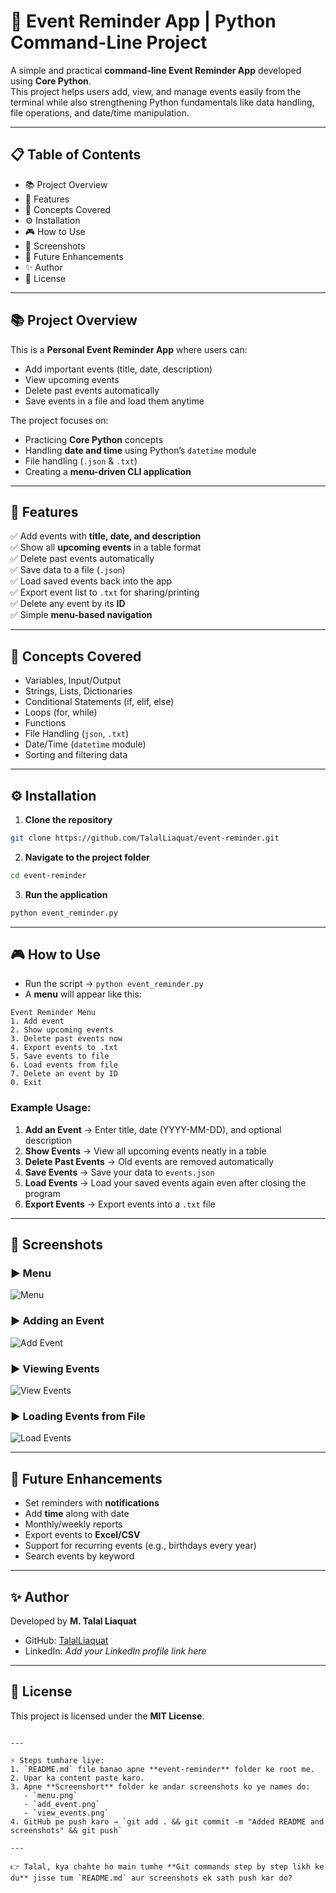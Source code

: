 # 📅 Event Reminder App | Python Command-Line Project  

A simple and practical **command-line Event Reminder App** developed using **Core Python**.  
This project helps users add, view, and manage events easily from the terminal while also strengthening Python fundamentals like data handling, file operations, and date/time manipulation.  

---

## 📋 Table of Contents  
- 📚 Project Overview  
- 🚀 Features  
- 🧠 Concepts Covered  
- ⚙️ Installation  
- 🎮 How to Use  
- 📸 Screenshots  
- 🚧 Future Enhancements  
- ✨ Author  
- 📄 License  

---

## 📚 Project Overview  

This is a **Personal Event Reminder App** where users can:  
- Add important events (title, date, description)  
- View upcoming events  
- Delete past events automatically  
- Save events in a file and load them anytime  

The project focuses on:  
- Practicing **Core Python** concepts  
- Handling **date and time** using Python’s `datetime` module  
- File handling (`.json` & `.txt`)  
- Creating a **menu-driven CLI application**  

---

## 🚀 Features  

✅ Add events with **title, date, and description**  
✅ Show all **upcoming events** in a table format  
✅ Delete past events automatically  
✅ Save data to a file (`.json`)  
✅ Load saved events back into the app  
✅ Export event list to `.txt` for sharing/printing  
✅ Delete any event by its **ID**  
✅ Simple **menu-based navigation**  

---

## 🧠 Concepts Covered  

- Variables, Input/Output  
- Strings, Lists, Dictionaries  
- Conditional Statements (if, elif, else)  
- Loops (for, while)  
- Functions  
- File Handling (`json`, `.txt`)  
- Date/Time (`datetime` module)  
- Sorting and filtering data  

---

## ⚙️ Installation  

1. **Clone the repository**  
```bash
git clone https://github.com/TalalLiaquat/event-reminder.git
````

2. **Navigate to the project folder**

```bash
cd event-reminder
```

3. **Run the application**

```bash
python event_reminder.py
```

---

## 🎮 How to Use

* Run the script → `python event_reminder.py`
* A **menu** will appear like this:

```
Event Reminder Menu
1. Add event
2. Show upcoming events
3. Delete past events now
4. Export events to .txt
5. Save events to file
6. Load events from file
7. Delete an event by ID
0. Exit
```

### Example Usage:

1. **Add an Event** → Enter title, date (YYYY-MM-DD), and optional description
2. **Show Events** → View all upcoming events neatly in a table
3. **Delete Past Events** → Old events are removed automatically
4. **Save Events** → Save your data to `events.json`
5. **Load Events** → Load your saved events again even after closing the program
6. **Export Events** → Export events into a `.txt` file

---

## 📸 Screenshots  

### ▶ Menu  
![Menu](screenshorts/1.png)  

### ▶ Adding an Event  
![Add Event](screenshorts/2.png)  

### ▶ Viewing Events  
![View Events](screenshorts/4.png)  

### ▶ Loading Events from File  
![Load Events](screenshorts/6.png)  

---

## 🚧 Future Enhancements

* Set reminders with **notifications**
* Add **time** along with date
* Monthly/weekly reports
* Export events to **Excel/CSV**
* Support for recurring events (e.g., birthdays every year)
* Search events by keyword

---

## ✨ Author

Developed by **M. Talal Liaquat**

* GitHub: [TalalLiaquat](https://github.com/TalalLiaquat)
* LinkedIn: *Add your LinkedIn profile link here*

---

## 📄 License

This project is licensed under the **MIT License**.

```

---

⚡ Steps tumhare liye:  
1. `README.md` file banao apne **event-reminder** folder ke root me.  
2. Upar ka content paste karo.  
3. Apne **Screenshort** folder ke andar screenshots ko ye names do:  
   - `menu.png`  
   - `add_event.png`  
   - `view_events.png`  
4. GitHub pe push karo → `git add . && git commit -m "Added README and screenshots" && git push`  

---

👉 Talal, kya chahte ho main tumhe **Git commands step by step likh ke du** jisse tum `README.md` aur screenshots ek sath push kar do?
```
